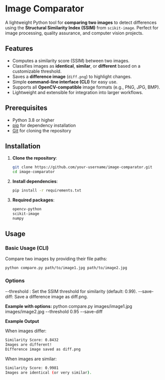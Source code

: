 # Image Comparator

A lightweight Python tool for **comparing two images** to detect differences using the **Structural Similarity Index (SSIM)** from `scikit-image`. Perfect for image processing, quality assurance, and computer vision projects.

## Features

- Computes a similarity score (SSIM) between two images.
- Classifies images as **identical**, **similar**, or **different** based on a customizable threshold.
- Saves a **difference image** (`diff.png`) to highlight changes.
- Simple **command-line interface (CLI)** for easy use.
- Supports all **OpenCV-compatible** image formats (e.g., PNG, JPG, BMP).
- Lightweight and extensible for integration into larger workflows.

## Prerequisites

- Python 3.8 or higher
- [pip](https://pip.pypa.io/en/stable/installation/) for dependency installation
- [Git](https://git-scm.com/downloads) for cloning the repository

## Installation

1. **Clone the repository**:

   ```bash
   git clone https://github.com/your-username/image-comparator.git
   cd image-comparator


2. **Install dependencies**:

    ```bash
    pip install -r requirements.txt

3. **Required packages**:

    ```bash
    opencv-python
    scikit-image
    numpy
    ```
## Usage

### Basic Usage (CLI)

Compare two images by providing their file paths:

```bash
python compare.py path/to/image1.jpg path/to/image2.jpg
```

### Options

--threshold <value>: Set the SSIM threshold for similarity (default: 0.99).
--save-diff: Save a difference image as diff.png.

**Example with options:**
python compare.py images/image1.jpg images/image2.jpg --threshold 0.95 --save-diff

**Example Output**

When images differ:
```bash
Similarity Score: 0.8432
Images are different!
Difference image saved as diff.png
```
When images are similar:
```bash
Similarity Score: 0.9981
Images are identical (or very similar).
```
